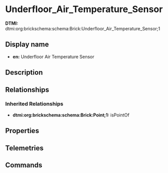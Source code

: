 # Underfloor_Air_Temperature_Sensor
**DTMI:** dtmi:org:brickschema:schema:Brick:Underfloor_Air_Temperature_Sensor;1
## Display name
- **en:** Underfloor Air Temperature Sensor
## Description
## Relationships
### Inherited Relationships
* **dtmi:org:brickschema:schema:Brick:Point;1:** isPointOf
## Properties
## Telemetries
## Commands

